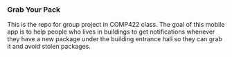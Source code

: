 ### Grab Your Pack

This is the repo for group project in COMP422 class.
The goal of this mobile app is to help people who lives in buildings to
get notifications whenever they have a new package under the building entrance hall
so they can grab it and avoid stolen packages.
